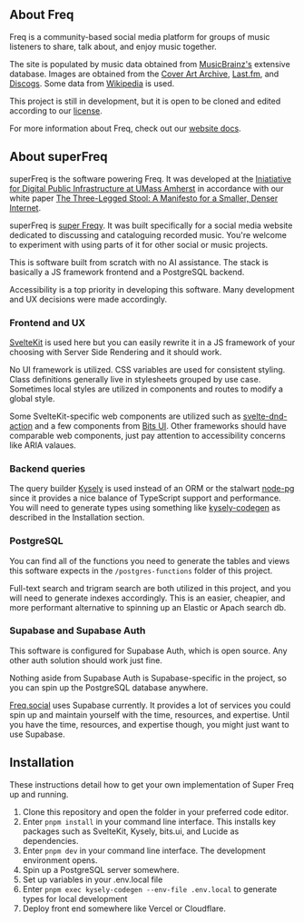## About Freq
Freq is a community-based social media platform for groups of music listeners to share, talk about, and enjoy music together. 

The site is populated by music data obtained from [MusicBrainz's](https://musicbrainz.org/) extensive database. Images are obtained from the [Cover Art Archive](https://coverartarchive.org), [Last.fm](https://www.last.fm), and [Discogs](https://www.discogs.com). Some data from [Wikipedia](https://wikipedia.org) is used.

This project is still in development, but it is open to be cloned and edited according to our [license](https://github.com/groovehost/superFreq/blob/master/LICENSE). 

For more information about Freq, check out our [website docs](https://freq.socia/about).

## About superFreq
superFreq is the software powering Freq. It was developed at the [Iniatiative for Digital Public Infrastructure at UMass Amherst](https://publicinfrastructure.org) in accordance with our white paper [The Three-Legged Stool: A Manifesto for a Smaller, Denser Internet](https://publicinfrastructure.org/2023/03/29/the-three-legged-stool/).

superFreq is [super Freqy](https://www.youtube.com/watch?v=QYHxGBH6o4M). It was built specifically for a social media website dedicated to discussing and cataloguing recorded music. You're welcome to experiment with using parts of it for other social or music projects.

This is software built from scratch with no AI assistance. The stack is basically a JS framework frontend and a PostgreSQL backend. 

Accessibility is a top priority in developing this software. Many development and UX decisions were made accordingly.

### Frontend and UX
[SvelteKit](kit.svelte.dev) is used here but you can easily rewrite it in a JS framework of your choosing with Server Side Rendering and it should work.

No UI framework is utilized. CSS variables are used for consistent styling. Class definitions generally live in stylesheets grouped by use case. Sometimes local styles are utilized in components and routes to modify a global style.

Some SvelteKit-specific web components are utilized such as [svelte-dnd-action](https://github.com/isaacHagoel/svelte-dnd-action) and a few components from [Bits UI](https://bits-ui.com). Other frameworks should have comparable web components, just pay attention to accessibility concerns like ARIA valaues.

### Backend queries
The query builder [Kysely](https://kysely.dev) is used instead of an ORM or the stalwart [node-pg](https://node-postgres.com) since it provides a nice balance of TypeScript support and performance. You will need to generate types using something like [kysely-codegen](https://github.com/RobinBlomberg/kysely-codegen) as described in the Installation section.

### PostgreSQL
You can find all of the functions you need to generate the tables and views this software expects in the `/postgres-functions` folder of this project.

Full-text search and trigram search are both utilized in this project, and you will need to generate indexes accordingly. This is an easier, cheapier, and more performant alternative to spinning up an Elastic or Apach search db.

### Supabase and Supabase Auth
This software is configured for Supabase Auth, which is open source. Any other auth solution should work just fine.

Nothing aside from Supabase Auth is Supabase-specific in the project, so you can spin up the PostgreSQL database anywhere.

[Freq.social](https://freq.social) uses Supabase currently. It provides a lot of services you could spin up and maintain yourself with the time, resources, and expertise. Until you have the time, resources, and expertise though, you might just want to use Supabase.

## Installation
These instructions detail how to get your own implementation of Super Freq up and running.

1. Clone this repository and open the folder in your preferred code editor. 
2. Enter `pnpm install` in your command line interface. This installs key packages such as SvelteKit, Kysely, bits.ui, and Lucide as dependencies. 
3. Enter `pnpm dev` in your command line interface. The development environment opens. 
4. Spin up a PostgreSQL server somewhere.
5. Set up variables in your .env.local file
6. Enter `pnpm exec kysely-codegen --env-file .env.local` to generate types for local development
7. Deploy front end somewhere like Vercel or Cloudflare.
